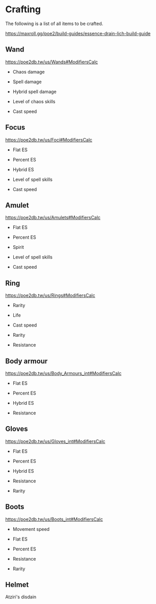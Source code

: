 # Crafting

The following is a list of all items to be crafted.

<https://maxroll.gg/poe2/build-guides/essence-drain-lich-build-guide>

## Wand

<https://poe2db.tw/us/Wands#ModifiersCalc>

- Chaos damage
- Spell damage
- Hybrid spell damage

- Level of chaos skills
- Cast speed

## Focus

<https://poe2db.tw/us/Foci#ModifiersCalc>

- Flat ES
- Percent ES
- Hybrid ES

- Level of spell skills
- Cast speed

## Amulet

<https://poe2db.tw/us/Amulets#ModifiersCalc>

- Flat ES
- Percent ES
- Spirit

- Level of spell skills
- Cast speed

## Ring

<https://poe2db.tw/us/Rings#ModifiersCalc>

- Rarity
- Life

- Cast speed
- Rarity
- Resistance

## Body armour

<https://poe2db.tw/us/Body_Armours_int#ModifiersCalc>

- Flat ES
- Percent ES
- Hybrid ES

- Resistance

## Gloves

<https://poe2db.tw/us/Gloves_int#ModifiersCalc>

- Flat ES
- Percent ES
- Hybrid ES

- Resistance
- Rarity

## Boots

<https://poe2db.tw/us/Boots_int#ModifiersCalc>

- Movement speed
- Flat ES
- Percent ES

- Resistance
- Rarity

## Helmet

Atziri's disdain
